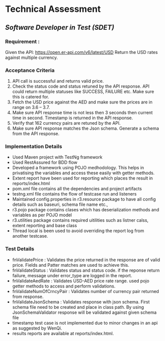 # Technical Assessment
## _Software Developer in Test (SDET)_

### Requirement : 
Given the API: https://open.er-api.com/v6/latest/USD
Return the USD rates against multiple currency.

### Acceptance Criteria
1) API call is successful and returns valid price.
2) Check the status code and status retuned by the API response.
API could return multiple statuses like SUCCESS, FAILURE etc. Make sure this is catered for.
3) Fetch the USD price against the AED and make sure the prices are in range on 3.6 – 3.7.
4) Make sure API response time is not less then 3 seconds then current time in second.
Timestamp is returned in the API response.
5) Verify that 162 currency pairs are retuned by the API.
6) Make sure API response matches the Json schema.
Generate a schema from the API response.

### Implementation Details
- Used Maven project with TestNg framework
- Used RestAssured for BDD flow 
- Developed a framework using POJO medhodology. This helps in privatising the variables and access these easily with getter methods.
- Extent report have been used for reporting which places the result in reports/index.html
- pom.xml file contains all the dependencies and project artifacts
- testng.xml file contains the flow of testcase run and listeners 
- Maintained config.properties in r3.resource package to have all config details such as baseuri, schema file name etc.,
- r3.pojo package contains clases which has deserialization methods and variables as per POJO model
- r3.utilities package contains required uitilities such as listner calss, extent reporting and base class
- Thread local is been used to avoid overriding the report log from another testcase.

### Test Details

- fnValidatePrice : Validates the price returned in the response are of valid price. Fields and Patter matches are used to achieve this.
- fnValidateStatus : Validates status and status code. if the reponse return failure, message under error_type are logged in the report.
- fnValidateAedRate : Validates USD-AED price rate range. used pojo getter methods to access and perform validations.
- fnValidateNumOfCrncyPair : Validates number of currency pair returned from response. 
- fnValidateJsonSchema : Validates response with json schema. First schema file need to be created and place in class path. By using JsonSchemaValidator response will be validated against given schema file 
- timestamp test case is not implemented due to minor changes in an api as suggested by WenQi.
- results reports are available at reports/index.html.
